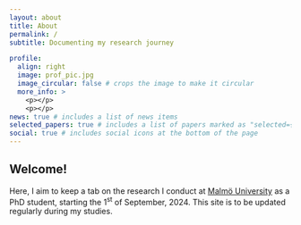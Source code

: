 ```yaml
---
layout: about
title: About
permalink: /
subtitle: Documenting my research journey

profile:
  align: right
  image: prof_pic.jpg
  image_circular: false # crops the image to make it circular
  more_info: >
    <p></p>
    <p></p>
news: true # includes a list of news items
selected_papers: true # includes a list of papers marked as "selected={true}"
social: true # includes social icons at the bottom of the page
---
```


## Welcome!

Here, I aim to keep a tab on the research I conduct at [Malmö University](https://mau.se) as a PhD student, starting the 1<sup>st</sup> of September, 2024. This site is to be updated regularly during my studies.
